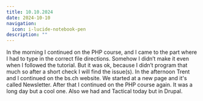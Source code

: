 ```yaml
---
title: 10.10.2024
date: 2024-10-10
navigation:
  icon: i-lucide-notebook-pen
description: ""
---
```


In the morning I continued on the PHP course, and I came to the part where I had to type in the correct file directions. Somehow I didn’t make it even when I followed the tutorial. But it was ok, because I didn’t program that much so after a short check I will find the issue(s).
In the afternoon Trent and I continued on the bs.ch website. We started at a new page and it's called Newsletter. After that I continued on the PHP course again. It was a long day but a cool one. Also we had and Tactical today but in Drupal.

